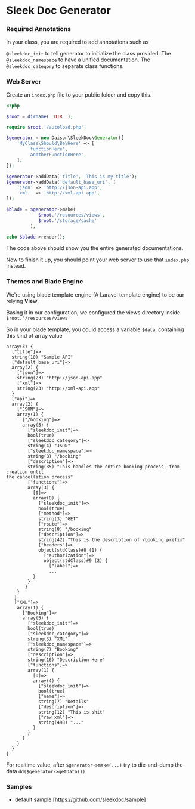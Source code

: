 # Sleek Doc Generator


### Required Annotations

In your class, you are required to add annotations such as

``@sleekdoc_init`` to tell generator to initialize the class provided.
The ``@sleekdoc_namespace`` to have a unified documentation.
The ``@sleekdoc_category`` to separate class functions.

### Web Server

Create an ``index.php`` file to your public folder and copy this.

```php
<?php

$root = dirname(__DIR__);

require $root.'/autoload.php';

$generator = new Daison\SleekDoc\Generator([
    'MyClass\Should\Be\Here' => [
        'functionHere',
        'anotherFunctionHere',
    ],
]);

$generator->addData('title', 'This is my title');
$generator->addData('default_base_uri', [
    'json' => 'http://json-api.app',
    'xml'  => 'http://xml-api.app',
]);

$blade = $generator->make(
            $root.'/resources/views',
            $root.'/storage/cache'
         );

echo $blade->render();
```

The code above should show you the entire generated documentations.

Now to finish it up, you should point your web server to use that ``index.php`` instead.

### Themes and Blade Engine

We're using blade template engine (A Laravel template engine) to be our relying **View**.

Basing it in our configuration, we configured the views directory inside ``$root.'/resources/views'``

So in your blade template, you could access a variable ``$data``, containing this kind of array value

```
array(3) {
  ["title"]=>
  string(10) "Sample API"
  ["default_base_uri"]=>
  array(2) {
    ["json"]=>
    string(23) "http://json-api.app"
    ["xml"]=>
    string(23) "http://xml-api.app"
  }
  ["api"]=>
  array(2) {
    ["JSON"]=>
    array(1) {
      ["/booking"]=>
      array(5) {
        ["sleekdoc_init"]=>
        bool(true)
        ["sleekdoc_category"]=>
        string(4) "JSON"
        ["sleekdoc_namespace"]=>
        string(8) "/booking"
        ["description"]=>
        string(85) "This handles the entire booking process, from creation until
the cancellation process"
        ["functions"]=>
        array(3) {
          [0]=>
          array(8) {
            ["sleekdoc_init"]=>
            bool(true)
            ["method"]=>
            string(3) "GET"
            ["route"]=>
            string(8) "/booking"
            ["description"]=>
            string(42) "This is the description of /booking prefix"
            ["headers"]=>
            object(stdClass)#8 (1) {
              ["authorization"]=>
              object(stdClass)#9 (2) {
                ["label"]=>
                ...
          }
        }
       }
    }
   }
   ["XML"]=>
    array(1) {
      ["Booking"]=>
      array(5) {
        ["sleekdoc_init"]=>
        bool(true)
        ["sleekdoc_category"]=>
        string(3) "XML"
        ["sleekdoc_namespace"]=>
        string(7) "Booking"
        ["description"]=>
        string(16) "Description Here"
        ["functions"]=>
        array(1) {
          [0]=>
          array(4) {
            ["sleekdoc_init"]=>
            bool(true)
            ["name"]=>
            string(7) "Details"
            ["description"]=>
            string(12) "This is shit"
            ["raw_xml"]=>
            string(498) "..."
          }
        }
      }
    }
  }
}
```

For realtime value, after ``$generator->make(...)`` try to die-and-dump the data ``dd($generator->getData())``

### Samples

- default sample [https://github.com/sleekdoc/sample]
